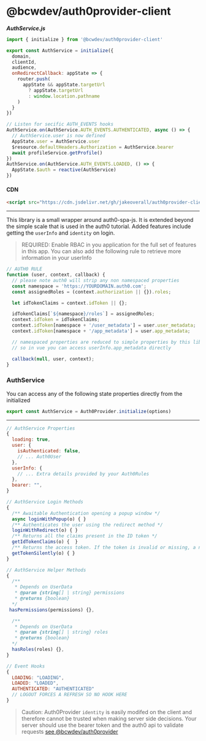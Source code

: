 # @bcwdev/auth0provider-client 

**_AuthService.js_**
```js
import { initialize } from '@bcwdev/auth0provider-client'

export const AuthService = initialize({
  domain,
  clientId,
  audience,
  onRedirectCallback: appState => {
    router.push(
      appState && appState.targetUrl
        ? appState.targetUrl
        : window.location.pathname
    )
  }
})

// Listen for secific AUTH_EVENTS hooks
AuthService.on(AuthService.AUTH_EVENTS.AUTHENTICATED, async () => {
  // AuthService.user is now defined
  AppState.user = AuthService.user
  $resource.defaultHeaders.Authorization = AuthService.bearer
  await profileService.getProfile()
})
AuthService.on(AuthService.AUTH_EVENTS.LOADED, () => {
  AppState.$auth = reactive(AuthService)
})

```

#### CDN
```html
<script src="https://cdn.jsdelivr.net/gh/jakeoverall/auth0provider-client/browser/Auth0Provider.browser.js">
```

----------------------------------------------------

This library is a small wrapper around auth0-spa-js. It is extended beyond the simple scale that is used in the auth0 tutorial. Added features include getting the `userInfo` and `identity` on login.

> REQUIRED: Enable RBAC in you application for the full set of features in this app. You can also add the following rule to retrieve more information in your userInfo

```javascript
// AUTH0 RULE
function (user, context, callback) {
  // please note auth0 will strip any non namespaced properties
  const namespace = 'https://YOURDOMAIN.auth0.com';
  const assignedRoles = (context.authorization || {}).roles;

  let idTokenClaims = context.idToken || {};

  idTokenClaims[`${namespace}/roles`] = assignedRoles;
  context.idToken = idTokenClaims;
  context.idToken[namespace + '/user_metadata'] = user.user_metadata;
  context.idToken[namespace + '/app_metadata'] = user.app_metadata;

  // namespaced properties are reduced to simple properties by this libary
  // so in vue you can access userInfo.app_metadata directly

  callback(null, user, context);
}
```


### AuthService

You can access any of the following state properties directly from the initialized 
```javascript
export const AuthService = Auth0Provider.initialize(options)
```

--------------------

```javascript
// AuthService Properties
{
  loading: true,
  user: {
    isAuthenticated: false,
    // ... Auth0User
  },
  userInfo: {
    // ... Extra details provided by your Auth0Rules
  },
  bearer: "",
}

// AuthService Login Methods
{
  /** Awaitable Authentication opening a popup window */
  async loginWithPopup(o) { }
  /** Authenticates the user using the redirect method */
  loginWithRedirect(o) { }
  /** Returns all the claims present in the ID token */
  getIdTokenClaims(o) {  }
  /** Returns the access token. If the token is invalid or missing, a new one is retrieved */
  getTokenSilently(o) { }
}

// AuthService Helper Methods
{
  /**
   * Depends on UserData
   * @param {string[] | string} permissions
   * @returns {boolean}
  */
 hasPermissions(permissions) {},

  /**
   * Depends on UserData
   * @param {string[] | string} roles
   * @returns {boolean}
  */
  hasRoles(roles) {},
}

// Event Hooks
{
  LOADING: "LOADING",
  LOADED: "LOADED",
  AUTHENTICATED: "AUTHENTICATED"
  // LOGOUT FORCES A REFRESH SO NO HOOK HERE
}

```

> Caution: Auth0Provider `identity` is easily modifed on the client and therefore cannot be trusted when making server side decisions. Your server should use the bearer token and the auth0 api to validate requests [see @bcwdev/auth0provider]('https://www.npmjs.com/package/@bcwdev/auth0provider')